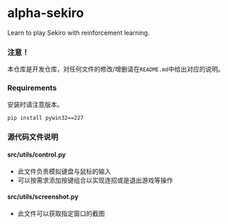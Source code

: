 # alpha-sekiro
Learn to play Sekiro with reinforcement learning.

### 注意！
本仓库是开发仓库，对任何文件的修改/增删请在`README.md`中给出对应的说明。

### Requirements
安装时请注意版本。
```bash
pip install pywin32==227
```

### 源代码文件说明
#### src/utils/control.py
- 此文件负责模拟键盘与鼠标的输入
- 可以按需求添加按键组合以实现连招或是退出游戏等操作

#### src/utils/screenshot.py
- 此文件可以获取指定窗口的截图